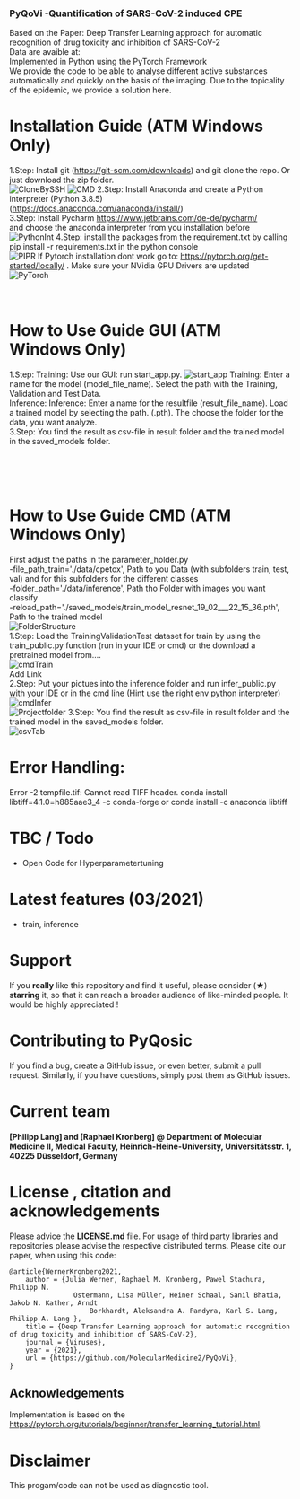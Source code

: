 ### PyQoVi -Quantification of SARS-CoV-2 induced CPE
Based on the Paper: Deep Transfer Learning approach for automatic recognition of drug toxicity and inhibition of SARS-CoV-2 <br>
Data are avaible at: <br>
Implemented in Python using the PyTorch Framework<br>
We provide the code to be able to analyse different active substances automatically and quickly on the basis of the imaging. Due to the topicality of the epidemic, we provide a solution here. 
<br>
# Installation Guide (ATM Windows Only)
1.Step: Install git (https://git-scm.com/downloads) and git clone the repo. Or just download the zip folder.<br>
<img src="/images/CloneBySSH.PNG" alt="CloneBySSH" title="CloneBySSH" />
<img src="/images/CMD.PNG" alt="CMD" title="CMD" />
2.Step: Install Anaconda and create a Python interpreter (Python 3.8.5) <br>
(https://docs.anaconda.com/anaconda/install/)<br>
3.Step: Install Pycharm https://www.jetbrains.com/de-de/pycharm/ <br> and choose the anaconda interpreter from you installation before
<img src="/images/PythonInt.PNG" alt="PythonInt" title="PythonInterpreter auswaehlen" />
4.Step: install the packages from the requirement.txt by calling pip install -r requirements.txt in the python console <br>
<img src="/images/PIPR.PNG" alt="PIPR" title="PIPR" />
If Pytorch installation dont work go to: https://pytorch.org/get-started/locally/ . Make sure your NVidia GPU Drivers are updated<br>
<img src="/images/PyTorch.PNG" alt="PyTorch" title="PyTorchConfig" />
<br>
<br>
<br>
# How to Use Guide GUI (ATM Windows Only)
1.Step: Training: Use our GUI: run start_app.py. 
<img src="/images/start_app.PNG" alt="start_app" title="start_app" />
Training: Enter a name for the model (model_file_name). Select the path with the Training, Validation and Test Data.<br>
Inference: Inference: Enter a name for the resultfile (result_file_name). Load a trained model by selecting the path. (.pth). The choose the folder for the data, you want analyze.<br>
3.Step: You find the result as csv-file in result folder and the trained model in the saved_models folder. <br>
<br>
<br>
<br>
<br>
# How to Use Guide CMD (ATM Windows Only)
First adjust the paths in the parameter_holder.py <br>
-file_path_train='./data/cpetox', Path to you Data (with subfolders train, test, val) and for this subfolders for the different classes<br>
-folder_path='./data/inference', Path tho Folder with images you want classify <br>
-reload_path='./saved_models/train_model_resnet_19_02___22_15_36.pth', Path to the trained model <br>
<img src="/images/FolderStructure.PNG" alt="FolderStructure" title="FolderStructure" />
<br>
1.Step: Load the TrainingValidationTest dataset for train by using the train_public.py function (run in your IDE or cmd) or the download a pretrained model from.... <br>
<img src="/images/cmdTrain.PNG" alt="cmdTrain" title="cmdTrain" /> <br>
Add Link <br>
2.Step: Put your pictues into the inference folder and run infer_public.py with your IDE or in the cmd line (Hint use the right env python interpreter) <br>
<img src="/images/cmdInfer.PNG" alt="cmdInfer" title="cmdInfer" /> <br>
<img src="/images/ProjectFolder.PNG" alt="Projectfolder" title="Projectfolder" />
3.Step: You find the result as csv-file in result folder and the trained model in the saved_models folder. <br>
<img src="/images/csvTab.PNG" alt="csvTab" title="csvResultFile" />

# Error Handling:
Error -2 tempfile.tif: Cannot read TIFF header. conda install libtiff=4.1.0=h885aae3_4 -c conda-forge or  conda install -c anaconda libtiff<br>

# TBC / Todo
- Open Code for Hyperparametertuning

# Latest features (03/2021)
- train, inference

# Support 
If you **really** like this repository and find it useful, please consider (★) **starring** it, so that it can reach a broader audience of like-minded people. It would be highly appreciated !

# Contributing to PyQosic
If you find a bug, create a GitHub issue, or even better, submit a pull request. Similarly, if you have questions, simply post them as GitHub issues. 

# Current team

#### [Philipp Lang] and [Raphael Kronberg] @ Department of Molecular Medicine II, Medical Faculty, Heinrich-Heine-University, Universitätsstr. 1, 40225 Düsseldorf, Germany

# License , citation and acknowledgements
Please advice the **LICENSE.md** file. For usage of third party libraries and repositories please advise the respective distributed terms. Please cite our paper, when using this code:

```
@article{WernerKronberg2021,
    author = {Julia Werner, Raphael M. Kronberg, Pawel Stachura, Philipp N.
                Ostermann, Lisa Müller, Heiner Schaal, Sanil Bhatia, Jakob N. Kather, Arndt
                    Borkhardt, Aleksandra A. Pandyra, Karl S. Lang, Philipp A. Lang },
    title = {Deep Transfer Learning approach for automatic recognition of drug toxicity and inhibition of SARS-CoV-2},
    journal = {Viruses},
    year = {2021},
    url = {https://github.com/MolecularMedicine2/PyQoVi},
}
```
## Acknowledgements
Implementation is based on the https://pytorch.org/tutorials/beginner/transfer_learning_tutorial.html.

# Disclaimer
This progam/code can not be used as diagnostic tool.
